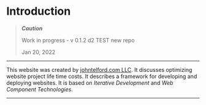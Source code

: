 # Introduction

> ***Caution***
> 
> Work in progress - v 0.1.2 d2 TEST new repo
> 
> Jan 20, 2022

---

This website was created by [johntelford.com LLC](company.md). It discusses optimizing website project life time costs. It describes a framework for developing and deploying websites. It is based on *Iterative Development* and *Web Component Technologies*.

---

